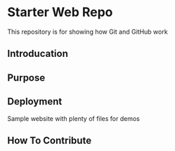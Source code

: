 # Starter Web Repo

This repository is for showing how Git and GitHub work
## Introducation
## Purpose
## Deployment

Sample website with plenty of files for demos

## How To Contribute